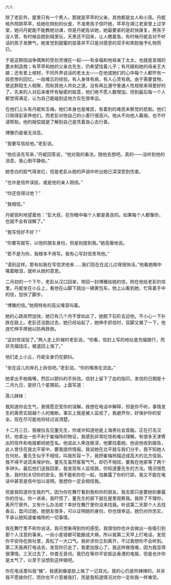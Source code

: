     六八 

   除了老彭外，屋里只有一个男人，那就是苹苹的父亲，其他都是女人和小孩。丹妮格外照顾苹苹，给她吃特别的伙食，不准男孩子惊吓她，苹苹在靖江老家曾上过学堂，她问丹妮能不能教她功课，但是丹妮告诉她，她最要紧的是赶快康复。男孩子没人管，有时候会跑到城里玩，天黑还不回来，让人瞎着急。有时候丹妮会对不听话的孩子发脾气，她发觉到甜蜜的慈善并不只是对感恩的双手和笑脸施予礼物而已。

   于是这群因战争偶聚的受创灵魂在一起——有金福和他母亲丁太太，也就是宣城的墨水制造商；有苹苹和她的父亲古先生，仍希望找着儿子；有月娥和她的母亲王大娘；还有爱上棺材，不同外界说话的老太太——在他或她们的心中每个人都怀有一段悲惨的回忆，一段难忘的经验。有人身体有病，有人心灵有病。由于需要食物，使这群陌生人相聚，而和其他人共处之道。没有再比遵守普通人性规矩来得更好的了。先来的人对后来者怀有秘密的敌意，他们绝不愿人数增加。但到最后每一个人都觉得满足，认为自己能碰到这地方实在很幸运。

   在他们上头有丹妮和玉梅，她们本身也是难民，有着别的难民未察觉的悲剧。他们只晓得彭家养他们。而老彭对他自己的小善行很高兴。他从不向他人募捐，也不吁请帮助。他的报偿就是了解到自己是凭着良心去行善。

   博雅仍是毫无消息。

   “我要写信给他。”老彭说。

   “他应该先写来，”丹妮回答说，“他对我的看法，随他去想吧。真的——没听到他的消息，我心倒平静些。”

   她苍白的脸气得发红，但是老彭从她的声调中听出她已深深受到伤害。

   “也许是信件误投，或是他的亲人阻挠。”

   “你还信得过他？”

   “我相信。”

   丹妮锐利地望着他：“彭大叔，在你眼中每个人都是善良的。如果每个人都像你，也就不会有误解了。”

   “我写信好不好？”

   “你要写就写，以他的朋友身份。但是别提到我。”她高傲地说。

   “若不是为你，我根本不用写。我有心写封信责骂他。”

   “请别这样。那有如我在写信求他来……我们现在在这儿过得很快活。”他看她眼中噙着眼泪，就听从她的意思。

   二月初的一个下午，老彭从汉口回来，带回一封博雅给她的信，附在他给老彭的信里。丹妮坐在小丘上，看他在山脚下跳出一辆黄包车。他上山看到她，忙挥着手中的信，加快了脚步。

   “博雅的信。”他用特有的高尖嗓音叫着。

   她的心跳突然加快，她已有几个月不曾如此了，她跑下石阶去迎他，不小心一下扑跌在路上。老彭还没跑过去，她已经站起了，她伸手抓信时，双脚又揭了一下，他连忙伸手搀她以防再跌倒。

   “这封信误投了。”两人走上阶梯时老彭说。“你看，信封上写的地址是充福银行，而非充福钱庄，被退回上海了。”

   他们走上小丘，丹妮全身仍在颤抖。

   “坐在这儿的岸石上拆信吧。”老彭说。“你的嘴唇在流血。”

   她拿出手帕揩嘴，然后以颤抖的手拆信。信封上留下了血的指印。发信的日期是十二月九日，是好几个星期前。上面写道：

   莲儿妹妹：

   我知道你会生气，我情愿忍受你的误解。我想在电话中解释，但是你不听。事情发生的离奇实超越个人的推断。事实上我是被人监视了，我避开你，好保护你的安全。现在尽可能地将经过说清楚。

   十二月三日，我被拉去见董先生，你或许知道他是上海黑社会首脑，正在打击汉奸。他拿出一些不利于崔梅玲的物证，我感到非常吃惊和难以理解。有很多天津寄出的信件和电报都经她签名。他说此人牵连极深，他要找着她。他说他收到报告，此人曾住在我北平家中，要我提供情报。我说她在北平就与我们分手，我不知她人在何处。董先生似乎不相信，叫我形容一下。我把崔梅玲描述成高大的北方佳丽。我不得不说谎来保护你。董先生虽然客客气气，却仍不相信，要我在他家等了两个多钟头。最后他们送我回家，我发现有人监视我，你知道董先生的方法。情况很危急，我时刻关切你的安全。我不能和你在一起，怕暴露了你的行踪，我又不能在电话中甚至是信中加以说明。我想你一定会相信我。

   但是我知道你生我的气，因为你在舞厅看到我和你的朋友。我去那只是要她别暴露你的住址。你一进来，我吓慌了，董先生的部下就在屋里观察我。我除了不理你，离开厅房外，又有什么办法呢？幸好在舞厅里你没来找我。听说第二天那个人去找香云，盘问过她。她朋友很多，可以证明她的身份。你也很幸运，她仍对你忠实，不承认她知道崔梅玲的一切事情。

   我在舞厅里不和你说话，我可想象得到你的感受。我很怕你也许会做出一些吸引到那个人注意的事来。一丝小差错都可能酿成大祸，所以我第二天早上打电话，发现你平安待在旅社里，真松了一大口气。我祈求你立刻离开，不过我想你不会听到。第二天我再打电话去，发现你已走了，我更加放心了。我这样做很难，因为我显得很薄情。三天过去了，你杳无音讯。我仍在等你平安抵达香港的电报，但是也许你是太气了，以至于没想到这样做吧。

   你在电话里叫我“猪”，我感到像是脸上挨了一记耳光。我的心仍是热辣辣的，并非我不愿挨你打，而你也不介意被我打，而是我知道情况对你一定和我一样难受。

